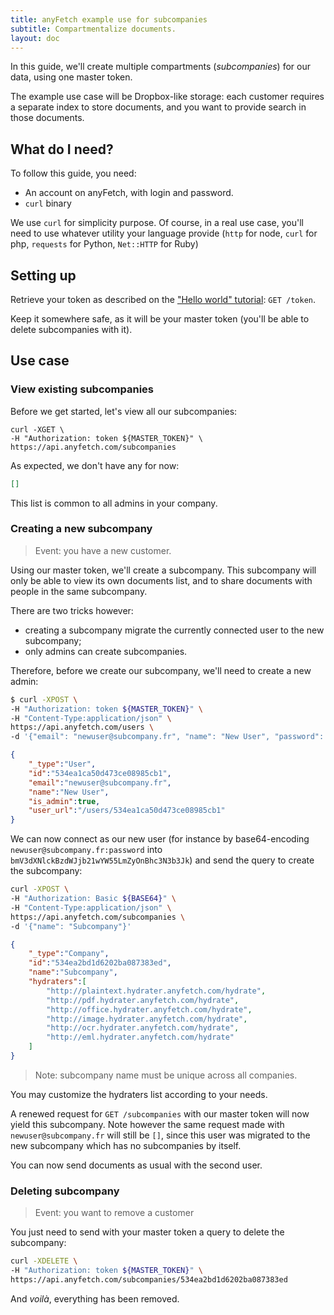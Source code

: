 ```yaml
---
title: anyFetch example use for subcompanies
subtitle: Compartmentalize documents.
layout: doc
---
```


In this guide, we'll create multiple compartments (*subcompanies*) for our data,  using one master token.

The example use case will be Dropbox-like storage: each customer requires a separate index to store documents, and you want to provide search in those documents.

## What do I need?
To follow this guide, you need:

* An account on anyFetch, with login and password.
* `curl` binary

We use `curl` for simplicity purpose. Of course, in a real use case, you'll need to use whatever utility your language provide (`http` for node, `curl` for php, `requests` for Python, `Net::HTTP` for Ruby)

## Setting up
Retrieve your token as described on the ["Hello world" tutorial](/guides/hello-world.html): `GET /token`.

Keep it somewhere safe, as it will be your master token (you'll be able to delete subcompanies with it).

## Use case
### View existing subcompanies
Before we get started, let's view all our subcompanies:

```
curl -XGET \
-H "Authorization: token ${MASTER_TOKEN}" \
https://api.anyfetch.com/subcompanies
```

As expected, we don't have any for now:

```json
[]
```

This list is common to all admins in your company.

### Creating a new subcompany
> Event: you have a new customer.
 
Using our master token, we'll create a subcompany. This subcompany will only be able to view its own documents list, and to share documents with people in the same subcompany.

There are two tricks however:

* creating a subcompany migrate the currently connected user to the new subcompany;
* only admins can create subcompanies.

Therefore, before we create our subcompany, we'll need to create a new admin:

```sh
$ curl -XPOST \
-H "Authorization: token ${MASTER_TOKEN}" \
-H "Content-Type:application/json" \
https://api.anyfetch.com/users \
-d '{"email": "newuser@subcompany.fr", "name": "New User", "password": "password", "is_admin": true}'
```

```json
{
    "_type":"User",
    "id":"534ea1ca50d473ce08985cb1",
    "email":"newuser@subcompany.fr",
    "name":"New User",
    "is_admin":true,
    "user_url":"/users/534ea1ca50d473ce08985cb1"
}
```

We can now connect as our new user (for instance by base64-encoding `newuser@subcompany.fr:password` into `bmV3dXNlckBzdWJjb21wYW55LmZyOnBhc3N3b3Jk`) and send the query to create the subcompany:

```sh
curl -XPOST \
-H "Authorization: Basic ${BASE64}" \
-H "Content-Type:application/json" \
https://api.anyfetch.com/subcompanies \
-d '{"name": "Subcompany"}'
```

```json
{
    "_type":"Company",
    "id":"534ea2bd1d6202ba087383ed",
    "name":"Subcompany",
    "hydraters":[
        "http://plaintext.hydrater.anyfetch.com/hydrate",
        "http://pdf.hydrater.anyfetch.com/hydrate",
        "http://office.hydrater.anyfetch.com/hydrate",
        "http://image.hydrater.anyfetch.com/hydrate",
        "http://ocr.hydrater.anyfetch.com/hydrate",
        "http://eml.hydrater.anyfetch.com/hydrate"
    ]
}
```

> Note: subcompany name must be unique across all companies.

You may customize the hydraters list according to your needs.

A renewed request for `GET /subcompanies` with our master token will now yield this subcompany. Note however the same request made with `newuser@subcompany.fr` will still be `[]`, since this user was migrated to the new subcompany which has no subcompanies by itself.

You can now send documents as usual with the second user.

### Deleting subcompany
> Event: you want to remove a customer

You just need to send with your master token a query to delete the subcompany:

```sh
curl -XDELETE \
-H "Authorization: token ${MASTER_TOKEN}" \
https://api.anyfetch.com/subcompanies/534ea2bd1d6202ba087383ed
```

And *voilà*, everything has been removed.
